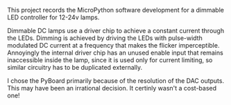 This project records the MicroPython software development for a dimmable
LED controller for 12-24v lamps.

Dimmable DC lamps use a driver chip to achieve a constant current through
the LEDs. Dimming is achieved by driving the LEDs with pulse-width
modulated DC current at a frequency that makes the flicker imperceptible.
Annoyingly the internal driver chip has an unused enable input that remains
inaccessible inside the lamp, since it is used only for current limiting,
so similar circuitry has to be duplicated externally.

I chose the PyBoard primarily because of the resolution of the DAC
outputs. This may have been an irrational decision.
It certinly wasn't a cost-based one!
